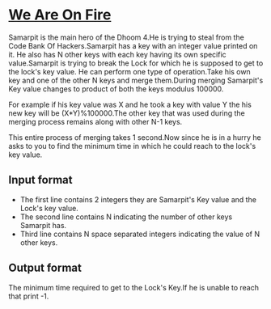 # [We Are On Fire][link]

Samarpit is the main hero of the Dhoom 4.He is trying to steal from the Code Bank Of Hackers.Samarpit has a key with an integer value printed on it. He also has N other keys with each key having its own specific value.Samarpit is trying to break the Lock for which he is supposed to get to the lock's key value. He can perform one type of operation.Take his own key and one of the other N keys and merge them.During merging Samarpit's Key value changes to product of both the keys modulus 100000.

For example if his key value was X and he took a key with value Y the his new key will be (X\*Y)%100000.The other key that was used during the merging process remains along with other N-1 keys.

This entire process of merging takes 1 second.Now since he is in a hurry he asks to you to find the minimum time in which he could reach to the lock's key value.

## Input format

- The first line contains 2 integers they are Samarpit's Key value and the Lock's key value.
- The second line contains N indicating the number of other keys Samarpit has.
- Third line contains N space separated integers indicating the value of N other keys.

## Output format

The minimum time required to get to the Lock's Key.If he is unable to reach that print -1.

[link]: https://www.hackerearth.com/practice/algorithms/graphs/breadth-first-search/practice-problems/algorithm/dhoom-4/
